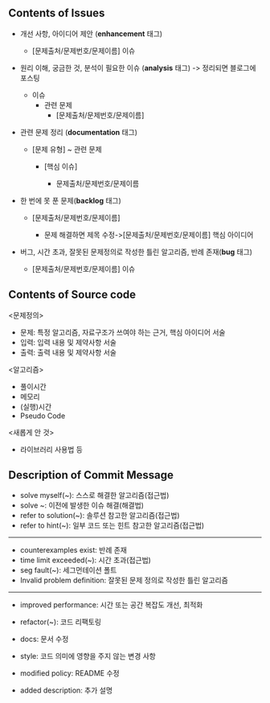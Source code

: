 ## Contents of Issues

- 개선 사항, 아이디어 제안 (**enhancement** 태그)
  - [문제출처/문제번호/문제이름] 이슈
  
  
  
- 원리 이해, 궁금한 것, 분석이 필요한 이슈 (**analysis** 태그) -> 정리되면 블로그에 포스팅
  - 이슈
    - 관련 문제
      - [문제출처/문제번호/문제이름] 
      
      
  
- 관련 문제 정리 (**documentation** 태그)
  - [문제 유형] ~ 관련 문제
    
    - [핵심 이슈]
      
      - 문제출처/문제번호/문제이름
      
      
  
- 한 번에 못 푼 문제(**backlog** 태그)
  - [문제출처/문제번호/문제이름]
    
    - 문제 해결하면 제목 수정->[문제출처/문제번호/문제이름] 핵심 아이디어
    
    
  
- 버그, 시간 초과, 잘못된 문제정의로 작성한 틀린 알고리즘, 반례 존재(**bug** 태그)

  - [문제출처/문제번호/문제이름] 이슈



## Contents of Source code

<문제정의>

- 문제: 특정 알고리즘, 자료구조가 쓰여야 하는 근거, 핵심 아이디어 서술
- 입력: 입력 내용 및 제약사항 서술
- 출력: 출력 내용 및 제약사항 서술

<알고리즘>

- 풀이시간
- 메모리
- (실행)시간
- Pseudo Code

<새롭게 안 것>

- 라이브러리 사용법 등

## Description of Commit Message

- solve myself(~): 스스로 해결한 알고리즘(접근법)
- solve ~: 이전에 발생한 이슈 해결(해결법)
- refer to solution(~): 솔루션 참고한 알고리즘(접근법)
- refer to hint(~): 일부 코드 또는 힌트 참고한 알고리즘(접근법)

---

- counterexamples exist: 반례 존재
- time limit exceeded(~): 시간 초과(접근법)
- seg fault(~): 세그먼테이션 폴트
- Invalid problem definition: 잘못된 문제 정의로 작성한 틀린 알고리즘

---

- improved performance: 시간 또는 공간 복잡도 개선, 최적화

- refactor(~): 코드 리팩토링

- docs: 문서 수정

- style: 코드 의미에 영향을 주지 않는 변경 사항

- modified policy: README 수정

- added description: 추가 설명

  
